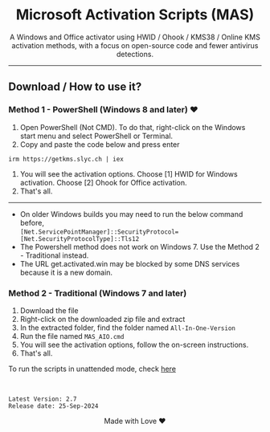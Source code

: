 <h1 align="center">Microsoft  Activation  Scripts (MAS)</h1>

<p align="center">A Windows and Office activator using HWID / Ohook / KMS38 / Online KMS activation methods, with a focus on open-source code and fewer antivirus detections.</p>

<hr>
  
## Download / How to use it?

### Method 1 - PowerShell (Windows 8 and later) ❤️

1.   Open PowerShell (Not CMD). To do that, right-click on the Windows start menu and select PowerShell or Terminal.
2.   Copy and paste the code below and press enter  
```
irm https://getkms.slyc.ch | iex
```
1.   You will see the activation options. Choose [1] HWID for Windows activation. Choose [2] Ohook for Office activation.
2.   That's all.

---

- On older Windows builds you may need to run the below command before,  
`[Net.ServicePointManager]::SecurityProtocol=[Net.SecurityProtocolType]::Tls12`  
- The Powershell method does not work on Windows 7. Use the Method 2 - Traditional instead.  
- The URL get.activated.win may be blocked by some DNS services because it is a new domain.

### Method 2 - Traditional (Windows 7 and later)

1.   Download the file
2.   Right-click on the downloaded zip file and extract
3.   In the extracted folder, find the folder named `All-In-One-Version`
4.   Run the file named `MAS_AIO.cmd`
5.   You will see the activation options, follow the on-screen instructions.
6.   That's all.

To run the scripts in unattended mode, check [here](https://massgrave.dev/command_line_switches)

</br>

```
Latest Version: 2.7
Release date: 25-Sep-2024
```

<p align="center">Made with Love ❤️</p>
